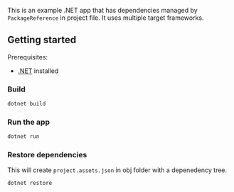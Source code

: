 This is an example .NET app that has dependencies managed by `PackageReference` in project file. It uses multiple target frameworks.

## Getting started

Prerequisites:

- [.NET](https://dotnet.microsoft.com/download) installed

### Build

```bash
dotnet build
```

### Run the app

```bash
dotnet run
```

### Restore dependencies

This will create `project.assets.json` in obj folder with a depenedency tree.

```bash
dotnet restore
```

